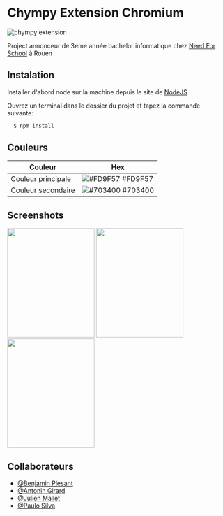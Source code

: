 
# Chympy Extension Chromium

![chympy extension](https://i.imgur.com/PgwnXIn.png)

Project annonceur de 3eme année bachelor informatique chez [Need For School](https://www.needfor-school.com/) à Rouen

## Instalation

Installer d'abord node sur la machine depuis le site de [NodeJS](https://nodejs.org/en/)

Ouvrez un terminal dans le dossier du projet et tapez la commande suivante:

```bash
  $ npm install 

```

## Couleurs

| Couleur           | Hex                                                                |
|-------------------| ------------------------------------------------------------------ |
| Couleur principale | ![#FD9F57](https://via.placeholder.com/10/FD9F57?text=+) #FD9F57 |
| Couleur secondaire | ![#703400](https://via.placeholder.com/10/703400?text=+) #703400 |


## Screenshots

<img src="https://i.imgur.com/L13yBpp.png" width="200" height="250"/>
<img src="https://i.imgur.com/dZRHFm6.png" width="200" height="250"/>
<img src="https://i.imgur.com/omslPFH.png" width="200" height="250"/>


## Collaborateurs

- [@Benjamin Plesant](https://github.com/BenjaminPLESANT)
- [@Antonin Girard](https://github.com/Antonin15-76)
- [@Julien Mallet](https://github.com/Julien76140)
- [@Paulo Silva](https://github.com/plasilva1997)

